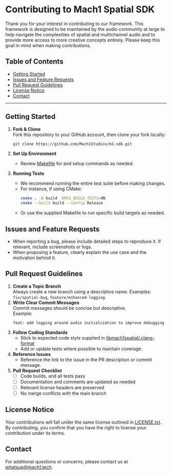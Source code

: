 # Contributing to Mach1 Spatial SDK

Thank you for your interest in contributing to our framework. This framework is designed to be maintained by the audio community at large to help navigate the complexities of spatial and multichannel audio and to provide more access to more creative concepts entirely. Please keep this goal in mind when making contributions.

## Table of Contents
- [Getting Started](#getting-started)
- [Issues and Feature Requests](#issues-and-feature-requests)
- [Pull Request Guidelines](#pull-request-guidelines)
- [License Notice](#license-notice)
- [Contact](#contact)

---

## Getting Started
1. **Fork & Clone**  
   Fork this repository to your GitHub account, then clone your fork locally:
   ```bash
   git clone https://github.com/Mach1Studios/m1-sdk.git
   ```
2. **Set Up Environment**  
   - Review [Makefile](Makefile) for and setup commands as needed.

3. **Running Tests**  
   - We recommend running the entire test suite before making changes.  
   - For instance, if using CMake:
     ```bash
     cmake . -B build -DM1S_BUILD_TESTS=ON
     cmake --build build --config Release
     ```
   - Or use the supplied Makefile to run specific build targets as needed.

## Issues and Feature Requests
- When reporting a bug, please include detailed steps to reproduce it. If relevant, include screenshots or logs.  
- When proposing a feature, clearly explain the use case and the motivation behind it.

## Pull Request Guidelines
1. **Create a Topic Branch**  
   Always create a new branch using a descriptive name. Examples: `fix/spatial-bug`, `feature/enhanced-logging`.
2. **Write Clear Commit Messages**  
   Commit messages should be concise but descriptive.  
   Example:  
   ```
   feat: add logging around audio initialization to improve debugging
   ```
3. **Follow Coding Standards**  
   - Stick to expected code style supplied in [libmach1spatial/.clang-format](libmach1spatial/.clang-format)
   - Add or update tests where possible to maintain coverage.
4. **Reference Issues**  
   - Reference the link to the issue in the PR description or commit message.
5. **Pull Request Checklist**  
   - [ ] Code builds, and all tests pass  
   - [ ] Documentation and comments are updated as needed  
   - [ ] Relevant license headers are preserved  
   - [ ] No merge conflicts with the main branch

## License Notice
Your contributions will fall under the same license outlined in [LICENSE.txt](LICENSE.txt). By contributing, you confirm that you have the right to license your contribution under its terms.

## Contact
For additional questions or concerns, please contact us at whatsup@mach1.tech.